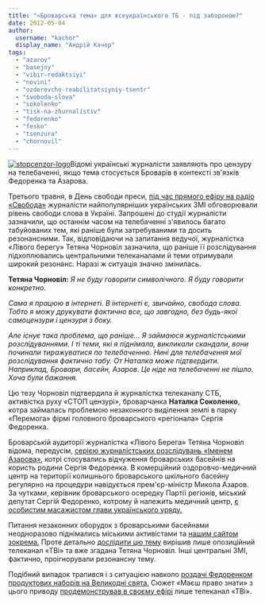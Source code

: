 ```yaml
---
title: "«Броварська тема» для всеукраїнського ТБ - під забороною?"
date: 2012-05-04
author: 
  username: "kachor"
  display_name: "Андрій Качор"
tags: 
  - "azarov"
  - "basejny"
  - "vibir-redaktsiyi"
  - "novini"
  - "ozdorovcho-reabilitatsiyniy-tsentr"
  - "svoboda-slova"
  - "sokolenko"
  - "tisk-na-zhurnalistiv"
  - "fedorenko"
  - "fesko"
  - "tsenzura"
  - "chornovil"
---
```


[![](https://mpz.brovary.org/wp-content/uploads/2012/05/stopcenzor-logo.jpg "stopcenzor-logo")](https://mpz.brovary.org/wp-content/uploads/2012/05/stopcenzor-logo.jpg)Відомі українські журналісти заявляють про цензуру на телебаченні, якщо тема стосується Броварів в контексті зв'язків Федоренка та Азарова.

Третього травня, в День свободи преси, [під час прямого ефіру на радіо «Свобода»](http://www.radiosvoboda.org/content/article/24568847.html) журналісти найпопулярніших українських ЗМІ обговорювали рівень свободи слова в Україні. Запрошені до студії журналісти зазначили, що останнім часом на телебаченні з'явилось багато табуйованих тем, які раніше були затребуваними та досить резонансними. Так, відповідаючи на запитання ведучої, журналістка «Лівого берегу» Тетяна Чорновіл зазначила, що раніше її розслідування підхоплювались центральними телеканалами й теми отримували широкий резонанс. Наразі ж ситуація значно змінилась.

**Тетяна Чорновіл:** _Я не буду говорити символічного. Я буду говорити конкретно._

_Сама я працюю в інтернеті. В інтернеті є, звичайно, свобода слова. Тобто я можу друкувати фактично все, що завгодно, без будь-якої самоцензури і цензури з боку._ 

_Але існує така проблема, що раніше... Я займаюся журналістськими розслідуваннями. І ті теми, які я піднімала, викликали скандали, вони починали тиражуватися по телебаченню. Нині для телебачення мої розслідування фактично табу. От Наталка може підтвердити. Наприклад, Бровари, басейн, Азаров. Це ніде на телебаченні не пішло. Хоча були бажання._ 

Цю тезу Чорновіл підтвердила й журналістка телеканалу СТБ, активістка руху «СТОП цензурі», броварчанка **Наталка Соколенко**, котра займалась проблемою незаконного виділення землі в парку «Перемога» фірмі головного броварського «регіонала» Сергія Федоренка.

Броварській аудиторії журналістка «Лівого Берега» Тетяна Чорновіл відома, передусім, [серією журналістських розслідувань «Іменем Азарова»](http://lb.ua/news/2012/01/30/134252_imenem_azarova_3_merzkaya_lozh.html), котрі стосувались відчуження броварських басейнів на користь родини Сергія Федоренка. В комерційний оздоровчо-медичний центр на території колишнього броварського шкільного басейну регулярно на процедури навідується прем'єр-міністр Микола Азаров. За чутками, керівник броварського осередку Партії регіонів, міський депутат Сергій Федоренко, котрому й належить медичний центр, [є особистим масажистом глави українського уряду.](http://blogs.pravda.com.ua/authors/yusov/4f799eb713d3d/) 

Питання незаконних оборудок з броварськими басейнами неодноразово піднімались міськими активістами та [нашим сайтом зокрема.](https://mpz.brovary.org/yak-telekanal-tvi-znimav-syujet-pro-brovarsky-baseyny/) Проте детально [дослідити цю тему](http://www.youtube.com/watch?feature=player_embedded&v=nklwcJCt6Ls) вирішив лише опозиційний телеканал «ТВі» та вже згадана Тетяна Чорновіл. Інші центральні ЗМІ, фактично, проігнорували резонансну тему.

Подібний випадок трапився і з ситуацією навколо [роздачі Федоренком продуктових наборів на Великодні свята.](https://mpz.brovary.org/fedorenko-rozpochav-peredviborchu-rozdachu-produktovih-naboriv-video/) Сюжет «Маєш право знати» з цього приводу [продемонстрував в своєму ефірі](https://mpz.brovary.org/studiya-mayesh-pravo-znati-telekanal-tvi-pokazav-syuzhet-mpz-u-pryamomu-efiri/) лише телеканал «ТВі».
